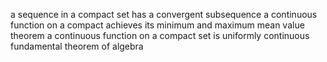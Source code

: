 a sequence in a compact set has a convergent subsequence
a continuous function on a compact achieves its minimum and maximum
mean value theorem
a continuous function on a compact set is uniformly continuous
fundamental theorem of algebra
